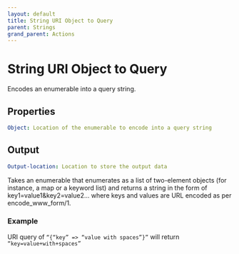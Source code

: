 ```yaml
---
layout: default
title: String URI Object to Query
parent: Strings
grand_parent: Actions
---
```

# String URI Object to Query
Encodes an enumerable into a query string.

## Properties
```yaml
Object: Location of the enumerable to encode into a query string
```

## Output
```yaml
Output-location: Location to store the output data
```

Takes an enumerable that enumerates as a list of two-element objects (for instance, a map or a keyword list) and returns a string in the form of key1=value1&key2=value2… where keys and values are URL encoded as per encode_www_form/1.

### Example
URI query of `“{“key” => “value with spaces”}”` will return `“key=value+with+spaces”`
